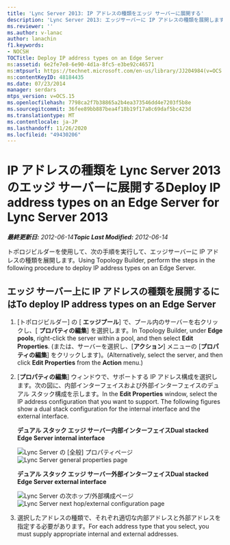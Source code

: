 ```yaml
---
title: 'Lync Server 2013: IP アドレスの種類をエッジ サーバーに展開する'
description: 'Lync Server 2013: エッジサーバーに IP アドレスの種類を展開します。'
ms.reviewer: ''
ms.author: v-lanac
author: lanachin
f1.keywords:
- NOCSH
TOCTitle: Deploy IP address types on an Edge Server
ms:assetid: 6e2fe7e8-6e90-4d1a-8fc5-e3be92c46571
ms:mtpsurl: https://technet.microsoft.com/en-us/library/JJ204984(v=OCS.15)
ms:contentKeyID: 48184435
ms.date: 07/23/2014
manager: serdars
mtps_version: v=OCS.15
ms.openlocfilehash: 7798ca2f7b38865a2b4ea373546dd4e7203f5b8e
ms.sourcegitcommit: 36fee89bb887bea4f18b19f17a8c69daf5bc423d
ms.translationtype: MT
ms.contentlocale: ja-JP
ms.lasthandoff: 11/26/2020
ms.locfileid: "49430206"
---
```

# <a name="deploy-ip-address-types-on-an-edge-server-for-lync-server-2013"></a><span data-ttu-id="dfd19-103">IP アドレスの種類を Lync Server 2013 のエッジ サーバーに展開する</span><span class="sxs-lookup"><span data-stu-id="dfd19-103">Deploy IP address types on an Edge Server for Lync Server 2013</span></span>

<div data-xmlns="http://www.w3.org/1999/xhtml">

<div class="topic" data-xmlns="http://www.w3.org/1999/xhtml" data-msxsl="urn:schemas-microsoft-com:xslt" data-cs="https://msdn.microsoft.com/">

<div data-asp="https://msdn2.microsoft.com/asp">



</div>

<div id="mainSection">

<div id="mainBody"><span data-ttu-id="dfd19-104">

<span> </span></span><span class="sxs-lookup"><span data-stu-id="dfd19-104">

<span> </span></span></span>

<span data-ttu-id="dfd19-105">_**最終更新日:** 2012-06-14_</span><span class="sxs-lookup"><span data-stu-id="dfd19-105">_**Topic Last Modified:** 2012-06-14_</span></span>

<span data-ttu-id="dfd19-106">トポロジビルダーを使用して、次の手順を実行して、エッジサーバーに IP アドレスの種類を展開します。</span><span class="sxs-lookup"><span data-stu-id="dfd19-106">Using Topology Builder, perform the steps in the following procedure to deploy IP address types on an Edge Server.</span></span>

<div>

## <a name="to-deploy-ip-address-types-on-an-edge-server"></a><span data-ttu-id="dfd19-107">エッジ サーバー上に IP アドレスの種類を展開するには</span><span class="sxs-lookup"><span data-stu-id="dfd19-107">To deploy IP address types on an Edge Server</span></span>

1.  <span data-ttu-id="dfd19-108">[トポロジビルダー] の [ **エッジプール**] で、プール内のサーバーを右クリックし、[ **プロパティの編集**] を選択します。</span><span class="sxs-lookup"><span data-stu-id="dfd19-108">In Topology Builder, under **Edge pools**, right-click the server within a pool, and then select **Edit Properties**.</span></span> <span data-ttu-id="dfd19-109">(または、サーバーを選択し、[**アクション**] メニューの [**プロパティの編集**] をクリックします)。</span><span class="sxs-lookup"><span data-stu-id="dfd19-109">(Alternatively, select the server, and then click **Edit Properties** from the **Action** menu.)</span></span>

2.  <span data-ttu-id="dfd19-p102">[**プロパティの編集**] ウィンドウで、サポートする IP アドレス構成を選択します。次の図に、内部インターフェイスおよび外部インターフェイスのデュアル スタック構成を示します。</span><span class="sxs-lookup"><span data-stu-id="dfd19-p102">In the **Edit Properties** window, select the IP address configuration that you want to support. The following figures show a dual stack configuration for the internal interface and the external interface.</span></span>
    
    <span data-ttu-id="dfd19-112">**デュアル スタック エッジ サーバー内部インターフェイス**</span><span class="sxs-lookup"><span data-stu-id="dfd19-112">**Dual stacked Edge Server internal interface**</span></span>
    
    <span data-ttu-id="dfd19-113">![Lync Server の [全般] プロパティページ](images/JJ204984.5b0883ee-b9f2-4a21-91a9-3286d0beb63b(OCS.15).png "Lync Server の [全般] プロパティページ")</span><span class="sxs-lookup"><span data-stu-id="dfd19-113">![Lync Server general properties page](images/JJ204984.5b0883ee-b9f2-4a21-91a9-3286d0beb63b(OCS.15).png "Lync Server general properties page")</span></span>
    
    <span data-ttu-id="dfd19-114">**デュアル スタック エッジ サーバー外部インターフェイス**</span><span class="sxs-lookup"><span data-stu-id="dfd19-114">**Dual stacked Edge Server external interface**</span></span>
    
    <span data-ttu-id="dfd19-115">![Lync Server の次ホップ/外部構成ページ](images/JJ204984.2aa00ce2-ba50-40aa-bbf1-78636016daf9(OCS.15).png "Lync Server の次ホップ/外部構成ページ")</span><span class="sxs-lookup"><span data-stu-id="dfd19-115">![Lync Server next hop/external configuration page](images/JJ204984.2aa00ce2-ba50-40aa-bbf1-78636016daf9(OCS.15).png "Lync Server next hop/external configuration page")</span></span>

3.  <span data-ttu-id="dfd19-116">選択したアドレスの種類で、それぞれ適切な内部アドレスと外部アドレスを指定する必要があります。</span><span class="sxs-lookup"><span data-stu-id="dfd19-116">For each address type that you select, you must supply appropriate internal and external addresses.</span></span>

<span data-ttu-id="dfd19-117"></div>

</div>

<span> </span>

</div>

</div>

</span><span class="sxs-lookup"><span data-stu-id="dfd19-117"></div>

</div>

<span> </span>

</div>

</div>

</span></span></div>

